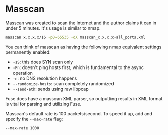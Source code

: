 # Masscan

Masscan was created to scan the Internet and the author claims it can in under 5 minutes. It's usage is similar to nmap. 

```sh
masscan x.x.x.x/16 -p0-65535 -oX masscan_x.x.x.x-all_ports.xml
```

You can think of masscan as having the following nmap equivalent settings permanently enabled:
- `-sS`: this does SYN scan only
- `-Pn`: doesn't ping hosts first, which is fundamental to the async operation
- `-n`: no DNS resolution happens
- `--randomize-hosts`: scan completely randomized
- `--send-eth`: sends using raw libpcap

Fuse does have a masscan XML parser, so outputting results in XML format is vital for parsing and utilizing Fuse. 

Masscan's default rate is 100 packets/second. To speed it up, add and specify the `--max-rate` flag:

`--max-rate 1000`